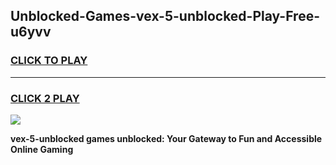 
## Unblocked-Games-vex-5-unblocked-Play-Free-u6yvv
<h3>
<a href="https://premium76.site?title=vex-5-unblocked&ref=18A1">CLICK TO PLAY</a></h3>
<hr>

<h3>
<a href="https://premium76.site?title=vex-5-unblocked&ref=18A1">CLICK 2 PLAY</a>
  
</h3>

<a href="https://premium76.site?title=vex-5-unblocked&ref=18A1"><img src="https://clearcache.store/games.png"></a>


**vex-5-unblocked games unblocked: Your Gateway to Fun and Accessible Online Gaming**
